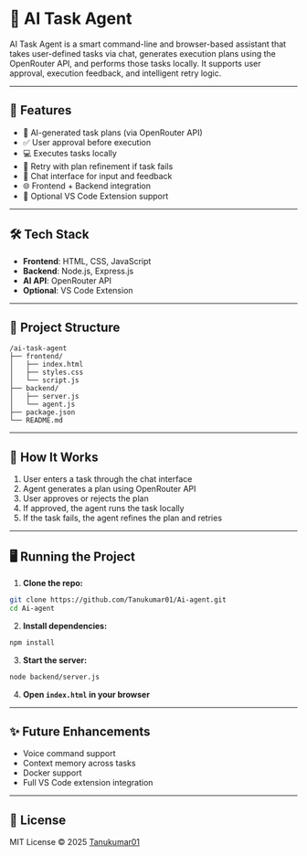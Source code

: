 # 🤖 AI Task Agent

AI Task Agent is a smart command-line and browser-based assistant that takes user-defined tasks via chat, generates execution plans using the OpenRouter API, and performs those tasks locally. It supports user approval, execution feedback, and intelligent retry logic.

---

## 🚀 Features

- 🧠 AI-generated task plans (via OpenRouter API)
- ✅ User approval before execution
- 💻 Executes tasks locally
- 🔁 Retry with plan refinement if task fails
- 💬 Chat interface for input and feedback
- 🌐 Frontend + Backend integration
- 🧩 Optional VS Code Extension support

---

## 🛠 Tech Stack

- **Frontend**: HTML, CSS, JavaScript  
- **Backend**: Node.js, Express.js  
- **AI API**: OpenRouter API  
- **Optional**: VS Code Extension

---

## 📂 Project Structure

```
/ai-task-agent
├── frontend/
│   ├── index.html
│   ├── styles.css
│   └── script.js
├── backend/
│   ├── server.js
│   └── agent.js
├── package.json
└── README.md
```

---

## 🧪 How It Works

1. User enters a task through the chat interface
2. Agent generates a plan using OpenRouter API
3. User approves or rejects the plan
4. If approved, the agent runs the task locally
5. If the task fails, the agent refines the plan and retries

---

## 🖥️ Running the Project

1. **Clone the repo:**

```bash
git clone https://github.com/Tanukumar01/Ai-agent.git
cd Ai-agent
```

2. **Install dependencies:**

```bash
npm install
```

3. **Start the server:**

```bash
node backend/server.js
```

4. **Open `index.html` in your browser**

---

## ✨ Future Enhancements

- Voice command support
- Context memory across tasks
- Docker support
- Full VS Code extension integration

---

## 📜 License

MIT License © 2025 [Tanukumar01](https://github.com/Tanukumar01)
